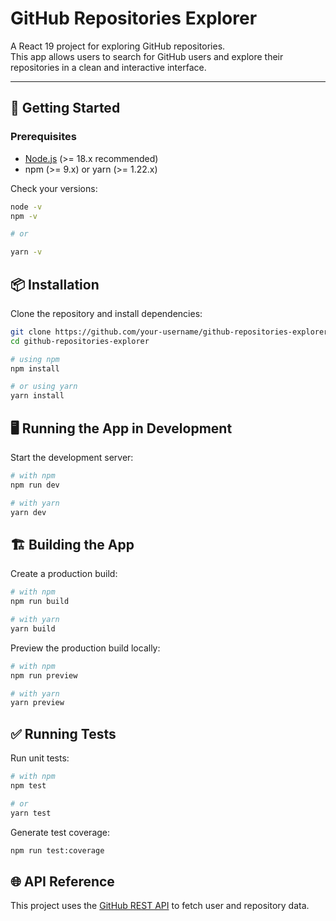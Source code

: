 # GitHub Repositories Explorer

A React 19 project for exploring GitHub repositories.  
This app allows users to search for GitHub users and explore their repositories in a clean and interactive interface.

---

## 🚀 Getting Started

### Prerequisites
- [Node.js](https://nodejs.org/) (>= 18.x recommended)
- npm (>= 9.x) or yarn (>= 1.22.x)

Check your versions:
```bash
node -v
npm -v

# or

yarn -v
```

## 📦 Installation

Clone the repository and install dependencies:
```bash
git clone https://github.com/your-username/github-repositories-explorer.git
cd github-repositories-explorer

# using npm
npm install

# or using yarn
yarn install
```

## 🖥️ Running the App in Development
Start the development server:
```bash
# with npm
npm run dev

# with yarn
yarn dev
```

## 🏗️ Building the App
Create a production build:
```bash
# with npm
npm run build

# with yarn
yarn build
```

Preview the production build locally:
```bash
# with npm
npm run preview

# with yarn
yarn preview
```

## ✅ Running Tests
Run unit tests:
```bash
# with npm
npm test

# or
yarn test
```

Generate test coverage:
```bash
npm run test:coverage
```

## 🌐 API Reference

This project uses the [GitHub REST API](https://developer.github.com/v3/) to fetch user and repository data.
